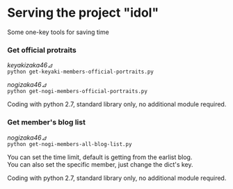 # Serving the project "idol"  
Some one-key tools for saving time

### Get official protraits  
*keyakizaka46⊿*  
`python get-keyaki-members-official-portraits.py`  

*nogizaka46⊿*  
`python get-nogi-members-official-portraits.py`  

Coding with python 2.7, standard library only, no additional module required.

### Get member's blog list 
*nogizaka46⊿*  
`python get-nogi-members-all-blog-list.py`  

You can set the time limit, default is getting from the earlist blog.  
You can also set the specific member, just change the dict's key.  

Coding with python 2.7, standard library only, no additional module required.
